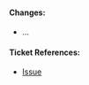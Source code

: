 #### Changes:
- ...


#### Ticket References:
- [Issue](https://freedom.myjetbrains.com/youtrack/issue/)
